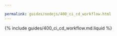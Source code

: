 ```yaml
---

permalink: guides/nodejs/400_ci_cd_workflow.html
---
```


{% include guides/400_ci_cd_workflow.md.liquid %}
